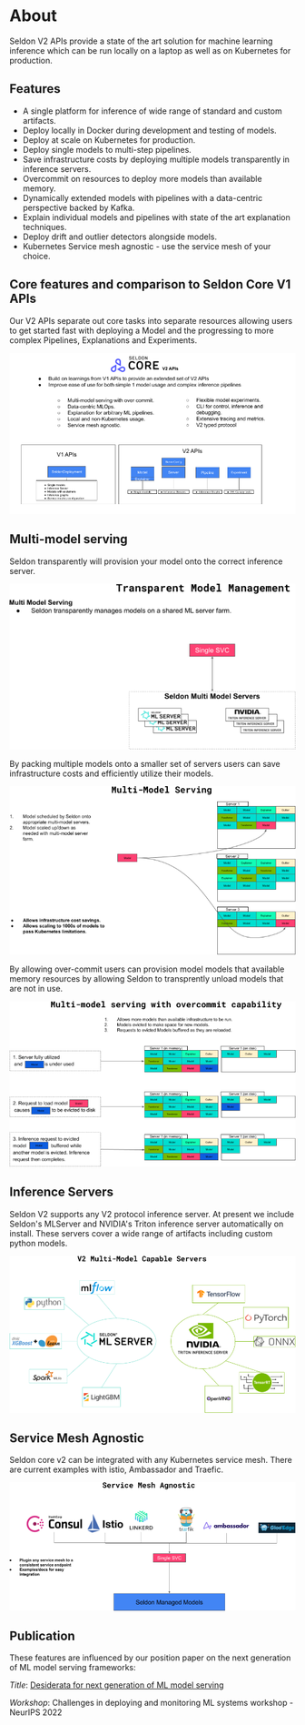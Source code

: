 # About 

Seldon V2 APIs provide a state of the art solution for machine learning inference which can be run locally on a laptop as well as on Kubernetes for production.

## Features

 * A single platform for inference of wide range of standard and custom artifacts.
 * Deploy locally in Docker during development and testing of models.
 * Deploy at scale on Kubernetes for production.
 * Deploy single models to multi-step pipelines.
 * Save infrastructure costs by deploying multiple models transparently in inference servers.
 * Overcommit on resources to deploy more models than available memory.
 * Dynamically extended models with pipelines with a data-centric perspective backed by Kafka.
 * Explain individual models and pipelines with state of the art explanation techniques.
 * Deploy drift and outlier detectors alongside models.
 * Kubernetes Service mesh agnostic - use the service mesh of your choice.


## Core features and comparison to Seldon Core V1 APIs

Our V2 APIs separate out core tasks into separate resources allowing users to get started fast with deploying a Model and the progressing to more complex Pipelines, Explanations and Experiments.

![intro](intro.png)

## Multi-model serving

Seldon transparently will provision your model onto the correct inference server.

![mms1](multimodel1.png)

By packing multiple models onto a smaller set of servers users can save infrastructure costs and efficiently utilize their models.

![mms2](multimodel2.png)

By allowing over-commit users can provision model models that available memory resources by allowing Seldon to transprently unload models that are not in use.

![mms3](multimodel3.png)

## Inference Servers

Seldon V2 supports any V2 protocol inference server. At present we include Seldon's MLServer and NVIDIA's Triton inference server automatically on install. These servers cover a wide range of artifacts including custom python models.

![servers](servers.png)

## Service Mesh Agnostic

Seldon core v2 can be integrated with any Kubernetes service mesh. There are current examples with istio, Ambassador and Traefic.

![mesh](mesh.png)

## Publication

These features are influenced by our position paper on the next generation of ML model serving frameworks:

*Title*: [Desiderata for next generation of ML model serving](http://arxiv.org/abs/2210.14665)

*Workshop*: Challenges in deploying and monitoring ML systems workshop - NeurIPS 2022